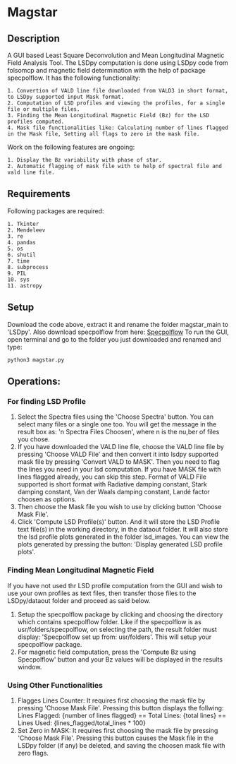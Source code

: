 # Magstar

## Description

A GUI based Least Square Deconvolution and Mean Longitudinal Magnetic Field Analysis Tool. The LSDpy computation is done using LSDpy code from folsomcp and magnetic field determination with the help of package specpolflow. It has the following functionality:

    1. Convertion of VALD line file downloaded from VALD3 in short format, to LSDpy supported input Mask format.
    2. Computation of LSD profiles and viewing the profiles, for a single file or multiple files.
    3. Finding the Mean Longitudinal Magnetic Field (Bz) for the LSD profiles computed.
    4. Mask file functionalities like: Calculating number of lines flagged in the Mask file, Setting all flags to zero in the mask file.

Work on the following features are ongoing:

    1. Display the Bz variability with phase of star.
    2. Automatic flagging of mask file with te help of spectral file and vald line file.

## Requirements

Following packages are required:

    1. Tkinter
    2. Mendeleev
    3. re
    4. pandas
    5. os
    6. shutil
    7. time
    8. subprocess
    9. PIL
    10. sys
    11. astropy

## Setup

Download the code above, extract it and rename the folder magstar_main to 'LSDpy'. Also download specpolflow from here: [Specpolflow](https://github.com/folsomcp/specpolFlow) To run the GUI, open terminal and go to the folder you just downloaded and renamed and type:

`python3 magstar.py`

## Operations:

### For finding LSD Profile

1. Select the Spectra files using the 'Choose Spectra' button. You can select many files or a single one too. You will get the message in the result box as: 'n Spectra Files Choosen', where n is the nu,ber of files you chose.
2. If you have downloaded the VALD line file, choose the VALD line file by pressing 'Choose VALD File' and then convert it into lsdpy supported mask file by pressing 'Convert VALD to MASK'. Then you need to flag the lines you need in your lsd computation. If you have MASK file with lines flagged already, you can skip this step. Format of VALD File supported is short format with  Radiative damping constant, Stark damping constant,	Van der Waals damping constant,	Landé factor choosen as options. 
3. Then choose the Mask file you wish to use by clicking button 'Choose Mask File'.
4. Click 'Compute LSD Profile(s)' button. And it will store the LSD Profile text file(s) in the working directory, in the dataout folder. It will also store the lsd profile plots generated in the folder lsd_images. You can view the plots generated by pressing the button: 'Display generated LSD profile plots'.

### Finding Mean Longitudinal Magnetic Field

If you have not used thr LSD profile computation from the GUI and wish to use your own profiles as text files, then transfer those files to the LSDpy/dataout folder and proceed as said below.

1. Setup the specpolflow package by clicking and choosing the directory which contains specpolflow folder. Like if the specpolflow is as usr/folders/specpolflow, on selecting the path, the result folder must display: 'Specpolflow set up from: usr/folders'. This will setup your specpolflow package.
2. For magnetic field computation, press the 'Compute Bz using Specpolflow' button and your Bz values will be displayed in the results window.

### Using Other Functionalities

1. Flagges Lines Counter: It requires first choosing the mask file by pressing 'Choose Mask File'. Pressing this button displays the follwing:
   Lines Flagged: {number of lines flagged} == Total Lines: {total lines} == Lines Used: {lines_flagged/total_lines * 100}
2. Set Zero in MASK: It requires first choosing the mask file by pressing 'Choose Mask File'. Pressing this button causes the Mask file in the LSDpy folder (if any) be deleted, and saving the choosen mask file with zero flags.
